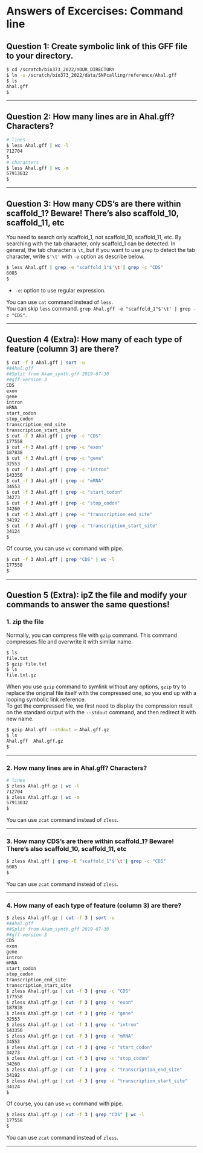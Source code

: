 # Answers of Excercises: Command line

## Question 1: Create symbolic link of this GFF file to your directory.

```bash
$ cd /scratch/bio373_2022/YOUR_DIRECTORY
$ ln -s /scratch/bio373_2022/data/SNPcalling/reference/Ahal.gff
$ ls
Ahal.gff
$
```

* * *

## Question 2: How many lines are in Ahal.gff? Characters?

```bash
# lines
$ less Ahal.gff | wc -l
712704
$
# characters
$ less Ahal.gff | wc -m
57913032
$
```

* * *

## Question 3: How many CDS’s are there within scaffold_1? Beware! There’s also scaffold_10, scaffold_11, etc

You need to search only scaffold_1, not scaffold_10, scaffold_11, etc. By searching with the tab character, only scaffold_1 can be detected. In general, the tab character is `\t`, but if you want to use `grep` to detect the tab character, write `$'\t'` with `-e` option as describe below.

```bash
$ less Ahal.gff | grep -e "scaffold_1"$'\t'| grep -c "CDS"
6085
$
```

- `-e`: option to use regular expression.

You can use `cat` command instead of `less`.  
You can skip `less` command. `grep Ahal.gff -e "scaffold_1"$'\t' | grep -c "CDS"`.

* * *

## Question 4 (Extra): How many of each type of feature (column 3) are there?

```bash
$ cut -f 3 Ahal.gff | sort -u 
##Ahal.gff
##Split from Akam_synth.gff 2019-07-30
##gff-version 3
CDS
exon
gene
intron
mRNA
start_codon
stop_codon
transcription_end_site
transcription_start_site
$ cut -f 3 Ahal.gff | grep -c "CDS"
177558
$ cut -f 3 Ahal.gff | grep -c "exon"
187838
$ cut -f 3 Ahal.gff | grep -c "gene"
32553
$ cut -f 3 Ahal.gff | grep -c "intron"
143350
$ cut -f 3 Ahal.gff | grep -c "mRNA"
34553
$ cut -f 3 Ahal.gff | grep -c "start_codon"
34273
$ cut -f 3 Ahal.gff | grep -c "stop_codon"
34260
$ cut -f 3 Ahal.gff | grep -c "transcription_end_site"
34192
$ cut -f 3 Ahal.gff | grep -c "transcription_start_site"
34124
$
```

Of course, you can use `wc` command with pipe.

```bash
$ cut -f 3 Ahal.gff | grep "CDS" | wc -l
177558
$ 
```

* * *


## Question 5 (Extra): ipZ the file and modify your commands to answer the same questions!

### 1. zip the file

   Normally, you can compress file with `gzip` command. This command compresses file and overwrite it with similar name.  

```bash
$ ls
file.txt
$ gzip file.txt
$ ls
file.txt.gz
```

   When you use `gzip` command to symlink without any options, `gzip` try to replace the original file itself with the compressed one, so you end up with a looping symbolic link reference.  
   To get the compressed file, we first need to display the compression result on the standard output with the `--stdout` command, and then redirect it with new name.

```bash
$ gzip Ahal.gff --stdout > Ahal.gff.gz
$ ls
Ahal.gff  Ahal.gff.gz
$
```

* * *

### 2. How many lines are in Ahal.gff? Characters?

```bash
# lines
$ zless Ahal.gff.gz | wc -l
712704
$ zless Ahal.gff.gz | wc -m
57913032
$
```

You can use `zcat` command instead of `zless`.

* * *

### 3. How many CDS’s are there within scaffold_1? Beware! There’s also scaffold_10, scaffold_11, etc

```bash
$ zless Ahal.gff | grep -E "scaffold_1"$'\t'| grep -c "CDS"
6085
$
```

You can use `zcat` command instead of `zless`.

* * *

### 4. How many of each type of feature (column 3) are there?

```bash
$ zless Ahal.gff.gz | cut -f 3 | sort -u 
##Ahal.gff
##Split from Akam_synth.gff 2019-07-30
##gff-version 3
CDS
exon
gene
intron
mRNA
start_codon
stop_codon
transcription_end_site
transcription_start_site
$ zless Ahal.gff.gz | cut -f 3 | grep -c "CDS"
177558
$ zless Ahal.gff.gz | cut -f 3 | grep -c "exon"
187838
$ zless Ahal.gff.gz | cut -f 3 | grep -c "gene"
32553
$ zless Ahal.gff.gz | cut -f 3 | grep -c "intron"
143350
$ zless Ahal.gff.gz | cut -f 3 | grep -c "mRNA"
34553
$ zless Ahal.gff.gz | cut -f 3 | grep -c "start_codon"
34273
$ zless Ahal.gff.gz | cut -f 3 | grep -c "stop_codon"
34260
$ zless Ahal.gff.gz | cut -f 3 | grep -c "transcription_end_site"
34192
$ zless Ahal.gff.gz | cut -f 3 | grep -c "transcription_start_site"
34124
$
```

Of course, you can use `wc` command with pipe.

```bash
$ zless Ahal.gff.gz | cut -f 3 | grep "CDS" | wc -l
177558
$ 
```

You can use `zcat` command instead of `zless`.

* * *

